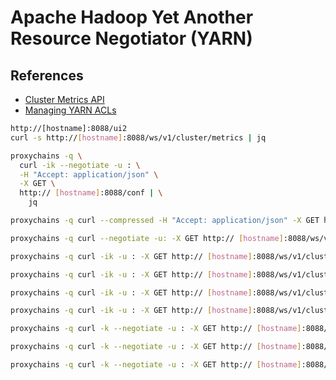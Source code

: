 # Apache Hadoop Yet Another Resource Negotiator (YARN)

## References

- [Cluster Metrics API](https://hadoop.apache.org/docs/current/hadoop-yarn/hadoop-yarn-site/ResourceManagerRest.html#Cluster_Metrics_API)
- [Managing YARN ACLs](https://docs.cloudera.com/documentation/enterprise/5-12-x/topics/cm_mc_yarn_acl.html)

```sh
http://[hostname]:8088/ui2
curl -s http://[hostname]:8088/ws/v1/cluster/metrics | jq

proxychains -q \
  curl -ik --negotiate -u : \
  -H "Accept: application/json" \
  -X GET \
  http:// [hostname]:8088/conf | \
    jq

proxychains -q curl --compressed -H "Accept: application/json" -X GET http:// [hostname]:8088/ws/v1/cluster/info

proxychains -q curl --negotiate -u: -X GET http:// [hostname]:8088/ws/v1/cluster/info

proxychains -q curl -ik -u : -X GET http:// [hostname]:8088/ws/v1/cluster/scheduler-conf | jq

proxychains -q curl -ik -u : -X GET http:// [hostname]:8088/ws/v1/cluster/info | jq

proxychains -q curl -ik -u : -X GET http:// [hostname]:8088/ws/v1/cluster/metrics | jq

proxychains -q curl -ik -u : -X GET http:// [hostname]:8088/ws/v1/cluster/scheduler | jq

proxychains -q curl -k --negotiate -u : -X GET http:// [hostname]:8088/ws/v1/cluster/scheduler

proxychains -q curl -k --negotiate -u : -X GET http:// [hostname]:8088/ws/v1/cluster/nodes/slave_node:8041

proxychains -q curl -k --negotiate -u : -X GET http:// [hostname]:8088/ws/v1/cluster/apps?state=RUNNING
```
